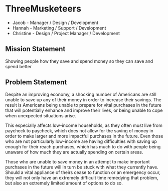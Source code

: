 # ThreeMusketeers
* Jacob - Manager / Design / Development
* Hannah - Marketing / Support / Development
* Christine - Design / Project Manager / Development

## Mission Statement
Showing people how they save and spend money so they can save and spend better

## Problem Statement

Despite an improving economy, a shocking number of Americans are still unable to save up any of their
money in order to increase their savings. The result is Americans being unable to prepare
for vital purchases in the future that will potentially enhance and improve their lives, or being unable to cope when unexpected situations arise.

This especially affects low-income households, as they often must live from paycheck to paycheck,
which does not allow for the saving of money in order to make larger and more impactful purchases
in the future. Even those who are not particularly low-income are having difficulties with saving
up enough for their reach purchases, which has much to do with people being unaware of how much
they are actually spending on certain areas.

Those who are unable to save money in an attempt to make important purchases in the future will in turn
be stuck with what they currently have. Should a vital appliance of theirs cease to function or an emergency occur, they will
not only have an extremely difficult time remedying that problem, but also an extremely limited amount of options to
do so.
